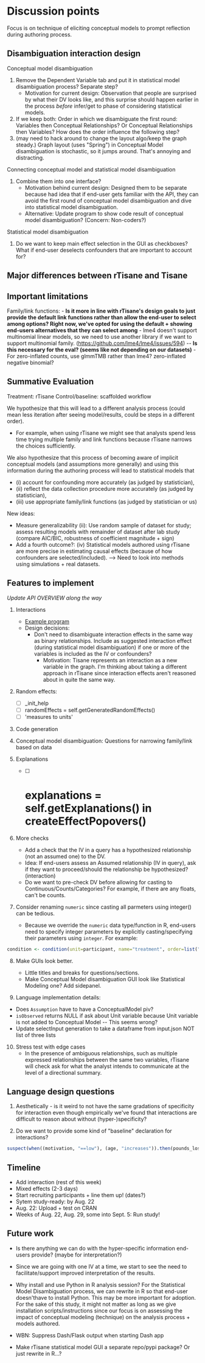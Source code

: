 
# Discussion points 
Focus is on technique of eliciting conceptual models to prompt reflection during authoring process. 

## Disambiguation interaction design
Conceptual model disambiguation 
1. Remove the Dependent Variable tab and put it in statistical model disambiguation process? Separate step? 
    - Motivation for current design: Observation that people are surprised by what their DV looks like, and this surprise should happen earlier in the process *before* infer/get to phase of considering statistical models. 
2. If we keep both: Order in which we disambiguate the first round: Variables then Conceptual Relationships? Or Conceptual Relationships then Variables? How does the order influence the following step? 
3. (may need to hack around to change the layout algo/keep the graph steady.) Graph layout (uses "Spring") in Conceptual Model disambiguation is stochastic, so it jumps around. That's annoying and distracting. 

Connecting conceptual model and statistical model disambiguation 
1. Combine them into one interface? 
    - Motivation behind current design: Designed them to be separate because had idea that if end-user gets familiar with the API, they can avoid the first round of conceptual model disambiguation and dive into statistical model disambiguation. 
    - Alternative: Update program to show code result of conceptual model disambiguation? (Concern: Non-coders?)

Statistical model disambiguation 
1. Do we want to keep main effect selection in the GUI as checkboxes? What if end-user deselects confounders that are important to account for?


## Major differences between rTisane and Tisane 


## Important limitations 
Family/link functions: 
    - **Is it more in line with rTisane's design goals to just provide the default link functions rather than allow the end-user to select among options? Right now, we've opted for using the default + showing end-users alternatives that they can select among**
    - lme4 doesn't support multinomial linear models, so we need to use another library if we want to support multinomial family. (https://github.com/lme4/lme4/issues/594) -- **Is this necessary for the eval? (seems like not depending on our datasets)**
    - For zero-inflated counts, use glmmTMB rather than lme4? zero-inflated negative binomial?

## Summative Evaluation 
Treatment: rTisane
Control/baseline: scaffolded workflow 

We hypothesize that this will lead to a different analysis process (could mean less iteration after seeing model/results, could be steps in a different order). 
- For example, when using rTisane we might see that analysts spend less time trying multiple family and link functions because rTisane narrows the choices sufficiently. 

We also hypothesize that this process of becoming aware of implicit conceptual models (and assumptions more generally) and using this information during the authoring process will lead to statistical models that 
- (i) account for confounding more accurately (as judged by statistician), 
- (ii) reflect the data collection procedure more accurately (as judged by statistician),
- (iii) use appropriate family/link functions (as judged by statistician or us)

New ideas: 
- Measure generalizability (ii): Use random sample of dataset for study; assess resulting models with remainder of dataset after lab study (compare AIC/BIC, robustness of coefficient magnitude + sign)
- Add a fourth outcome?: (iv) Statistical models authored using rTisane are more precise in estimating causal effects (because of how confounders are selected/included). --> Need to look into methods using simulations + real datasets.

## Features to implement
*Update API OVERVIEW along the way*

1. Interactions 
    - [Example program](examples/example3.R) 
    - Design decisions:
        - Don't need to disambiguate interaction effects in the same way as binary relationships. Include as suggested interaction effect (during statistical model disambiguation) if one or more of the variables is included as the IV or confounders? 
            - Motivation: Tisane represents an interaction as a new variable in the graph. I'm thinking about taking a different approach in rTisane since interaction effects aren't reasoned about in quite the same way. 

2. Random effects:
    - [ ] _init_help 
    - [ ] randomEffects = self.getGeneratedRandomEffects()
    - [ ] 'measures to units'

3. Code generation

4. Conceptual model disambiguation: Questions for narrowing family/link based on data 

5. Explanations
    - [ ] # explanations = self.getExplanations() in createEffectPopovers()

6. More checks  
    - Add a check that the IV in a query has a hypothesized relationship (not an assumed one) to the DV. 
    - Idea: If end-users assess an Assumed relationship (IV in query), ask if they want to proceed/should the relationship be hypothesized?  (interaction)
    - Do we want to pre-check DV before allowing for casting to Continuous/Counts/Categories? For example, if there are any floats, can't be counts. 

7. Consider renaming `numeric` since casting all parmeters using integer() can be tedious.
    - Because we override the ``numeric`` data type/function in R, end-users need to specify integer parameters by explicitly casting/specifying their parameters using ``integer``. For example: 
  ```R
  condition <- condition(unit=participant, name="treatment", order=list("low","medium", "high"), number_of_instances=integer(1))
  ```

8. Make GUIs look better. 
    - Little titles and breaks for questions/sections.
    - Make Conceptual Model disambiguation GUI look like Statistical Modeling one? Add sidepanel.
    
9. Language implementation details: 
  - Does ``Assumption`` have to have a ConceptualModel piv? 
  - `isObserved` returns NULL if ask about Unit variable because Unit variable is not added to Conceptual Model -- This seems wrong? 
  - Update selectInput generation to take a dataframe from input.json NOT list of three lists

10. Stress test with edge cases
    - In the presence of ambiguous relationships, such as multiple expressed relationships between the same two variables, rTisane will check ask for what the analyst intends to communicate at the level of a directional summary.


## Language design questions 
1. Aesthetically - is it weird to not have the same gradations of specificity for interaction even though empirically we've found that interactions are difficult to reason about without (hyper-)specificity?

2. Do we want to provide some kind of "baseline" declaration for interactions? 
```R
suspect(when((motivation, "==low"), (age, "increases")).then(pounds_lost, "baseline"), cm) # Do we want to allow for baseline?
```

## Timeline
- Add interaction (rest of this week)
- Mixed effects (2-3 days)
- Start recruiting participants + line them up! (dates?)
- Sytem study-ready: by Aug. 22 
- Aug. 22: Upload + test on CRAN 
- Weeks of Aug. 22, Aug. 29, some into Sept. 5: Run study! 


## Future work
- Is there anything we can do with the hyper-specific information end-users provide? (maybe for interpretation?)

- Since we are going with one IV at a time, we start to see the need to facilitate/support improved interpretation of the results.

- Why install and use Python in R analysis session? For the Statistical Model Disambiguation process, we can rewrite in R so that end-user doesn'thave to install Python. This may be more important for adoption. For the sake of this study, it might not matter as long as we give installation scripts/instructions since our focus is on assessing the impact of conceptual modeling (technique) on the analysis process + models authored.

- WBN: Suppress Dash/Flask output when starting Dash app 

- Make rTisane statistical model GUI a separate repo/pypi package? Or just rewrite in R...?
